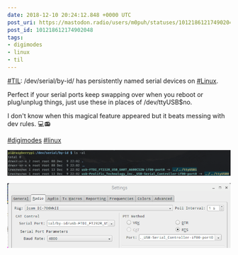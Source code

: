 ```yaml
---
date: 2018-12-10 20:24:12.848 +0000 UTC
post_uri: https://mastodon.radio/users/m0puh/statuses/101218612174902048
post_id: 101218612174902048
tags:
- digimodes
- linux
- til
---
```

[#TIL](https://mastodon.radio/tags/TIL): /dev/serial/by-id/ has persistently named serial devices on [#Linux](https://mastodon.radio/tags/Linux).

Perfect if your serial ports keep swapping over when you reboot or plug/unplug things, just use these in places of /dev/ttyUSB$no.

I don't know when this magical feature appeared but it beats messing with dev rules. 💻📻

[#digimodes](https://mastodon.radio/tags/digimodes) [#linux](https://mastodon.radio/tags/linux)


![/dev/serial/by-id showing some persistently named devices. ](14550.png)

![WSJT-X showing serial-by-id names in the Radio settings](14551.png)

